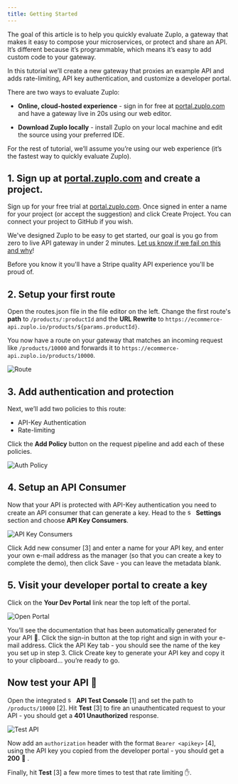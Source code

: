 ```yaml
---
title: Getting Started
---
```


The goal of this article is to help you quickly evaluate Zuplo, a gateway that makes it easy to compose your microservices, or protect and share an API. It’s different because it’s programmable, which means it’s easy to add custom code to your gateway.

In this tutorial we’ll create a new gateway that proxies an example API and adds rate-limiting, API key authentication, and customize a developer portal.

There are two ways to evaluate Zuplo:

- **Online, cloud-hosted experience** - sign in for free at [portal.zuplo.com](http://portal.zuplo.com) and have a gateway live in 20s using our web editor.

  <CtaButton text="Sign in →" url="https://zuplo.link/38QeWy5" />

- **Download Zuplo locally** - install Zuplo on your local machine and edit the source using your preferred IDE.

   <CtaButton text="Download" url="https://zuplo.link/38I8HfY" />

For the rest of tutorial, we’ll assume you’re using our web experience (it’s the fastest way to quickly evaluate Zuplo).

## 1. Sign up at [portal.zuplo.com](http://portal.zuplo.com) and create a project.

Sign up for your free trial at [portal.zuplo.com](http://portal.zuplo.com). Once signed in enter a name for your project (or accept the suggestion) and click Create Project. You can connect your project to GitHub if you wish.

We've designed Zuplo to be easy to get started, our goal is you go from zero to live API gateway in under 2 minutes. [Let us know if we fail on this and why](https://discord.gg/CEZrnZN897)!

Before you know it you'll have a Stripe quality API experience you'll be proud of.

## 2. Setup your first route

Open the routes.json file in the file editor on the left. Change the first route's **path** to `/products/:productId` and the **URL Rewrite** to `https://ecommerce-api.zuplo.io/products/${params.productId}`.

You now have a route on your gateway that matches an incoming request like `/products/10000` and forwards it to `https://ecommerce-api.zuplo.io/products/10000`.

![Route](../../static/media/embed/getting-started/route.png)

## 3. Add authentication and protection

Next, we’ll add two policies to this route:

- API-Key Authentication
- Rate-limiting

Click the **Add Policy** button on the request pipeline and add each of these policies.

![Auth Policy](../../static/media/embed/getting-started/auth-policy.png)

## 4. Setup an API Consumer

Now that your API is protected with API-Key authentication you need to create an API consumer that can generate a key. Head to the <image width="15" height="15" src="../../static/media/embed/getting-started/settings.png" alt="settings" /> **Settings** section and choose **API Key Consumers**.

![API Key Consumers](../../static/media/embed/getting-started/api-key-consumers.png)

Click Add new consumer [3] and enter a name for your API key, and enter your own e-mail address as the manager (so that you can create a key to complete the demo), then click Save - you can leave the metadata blank.

## 5. Visit your developer portal to create a key

Click on the **Your Dev Portal** link near the top left of the portal.

![Open Portal](../../static/media/embed/getting-started/open-portal.png)

You’ll see the documentation that has been automatically generated for your API 🎉. Click the sign-in button at the top right and sign in with your e-mail address. Click the API Key tab - you should see the name of the key you set up in step 3. Click Create key to generate your API key and copy it to your clipboard... you’re ready to go.

## Now test your API 🚀

Open the integrated <image width="15" height="15" src="../../static/media/embed/getting-started/test-console.png" alt="settings" /> **API Test Console** [1] and set the path to `/products/10000` [2]. Hit **Test** [3] to fire an unauthenticated request to your API - you should get a **401 Unauthorized** response.

![Test API](../../static/media/embed/getting-started/test-api.png)

Now add an `authorization` header with the format `Bearer <apikey>` [4], using the API key you copied from the developer portal - you should get a **200** 🎊 .

Finally, hit **Test** [3] a few more times to test that rate limiting ✋.
